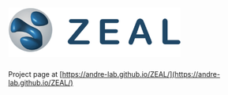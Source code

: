 # <img src="/docs/mkdocs/docs/images/zealLogo.svg" height="100px">

Project page at [https://andre-lab.github.io/ZEAL/](https://andre-lab.github.io/ZEAL/)


